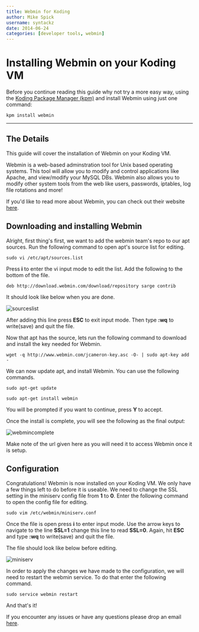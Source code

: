 ```yaml
---
title: Webmin for Koding
author: Mike Spick
username: syntackz
date: 2014-06-24
categories: [developer tools, webmin]
---
```


# Installing Webmin on your Koding VM

Before you continue reading this guide why not try a more easy way, using the [Koding Package Manager (kpm)](http://learn.koding.com/guides/getting-started-kpm/) and install Webmin using just one command:

```
kpm install webmin
```

***

## The Details

This guide will cover the installation of Webmin on your Koding VM.

Webmin is a web-based adminstration tool for Unix based operating systems.
This tool will allow you to modify and control applications like Apache, and view/modify your MySQL DBs. Webmin also allows you to modify other system tools
from the web like users, passwords, iptables, log file rotations and more!

If you'd like to read more about Webmin, you can check out their website [here](http://webmin.com).


## Downloading and installing Webmin

Alright, first thing's first, we want to add the webmin team's repo to our apt sources. Run the following command to open apt's source list for editing.

```
sudo vi /etc/apt/sources.list
```

Press **i** to enter the vi input mode to edit the list. Add the following to the bottom of the file.

```
deb http://download.webmin.com/download/repository sarge contrib
```

It should look like below when you are done.

![sourceslist](sourceslist.png)

After adding this line press **ESC** to exit input mode. Then type **:wq** to write(save) and quit the file.

Now that apt has the source, lets run the following command to download and install the key needed for Webmin.

```
wget -q http://www.webmin.com/jcameron-key.asc -O- | sudo apt-key add -
```

We can now update apt, and install Webmin. You can use the following commands.

```
sudo apt-get update

sudo apt-get install webmin
```

You will be prompted if you want to continue, press **Y** to accept.

Once the install is complete, you will see the following as the final output:

![webmincomplete](webmincomplete.png)

Make note of the url given here as you will need it to access Webmin once it is setup.

## Configuration

Congratulations! Webmin is now installed on your Koding VM. We only have a few things left to do before it is useable. We need to change the SSL setting in the miniserv config file from **1** to **0**. Enter the following command to open the config file for editing.

```
sudo vim /etc/webmin/miniserv.conf
```

Once the file is open press **i** to enter input mode. Use the arrow keys to navigate to the line **SSL=1** change this line to read **SSL=0**. Again, hit **ESC** and type **:wq** to write(save) and quit the file.

The file should look like below before editing.

![miniserv](miniserv.png)

In order to apply the changes we have made to the configuration, we will need to restart the webmin service. To do that enter the following command.

```
sudo service webmin restart
```

And that's it!

If you encounter any issues or have any questions please drop an email [here](mailto:support@koding.com).

